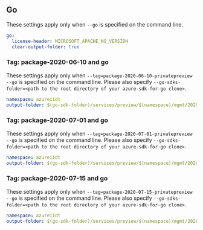## Go

These settings apply only when `--go` is specified on the command line.

```yaml $(go)
go:
  license-header: MICROSOFT_APACHE_NO_VERSION
  clear-output-folder: true
```

### Tag: package-2020-06-10 and go

These settings apply only when `--tag=package-2020-06-10-privatepreview --go` is specified on the command line.
Please also specify `--go-sdks-folder=<path to the root directory of your azure-sdk-for-go clone>`.

```yaml $(tag) == 'package-2020-06-10-privatepreview' && $(go)
namespace: azureiidt
output-folder: $(go-sdk-folder)/services/preview/$(namespace)/mgmt/2020-06-10-privatepreview/$(namespace)
```

### Tag: package-2020-07-01 and go

These settings apply only when `--tag=package-2020-07-01-privatepreview --go` is specified on the command line.
Please also specify `--go-sdks-folder=<path to the root directory of your azure-sdk-for-go clone>`.

```yaml $(tag) == 'package-2020-07-01-privatepreview' && $(go)
namespace: azureiidt
output-folder: $(go-sdk-folder)/services/preview/$(namespace)/mgmt/2020-07-01-privatepreview/$(namespace)
```

### Tag: package-2020-07-15 and go

These settings apply only when `--tag=package-2020-07-15-privatepreview --go` is specified on the command line.
Please also specify `--go-sdks-folder=<path to the root directory of your azure-sdk-for-go clone>`.

```yaml $(tag) == 'package-2020-07-15-privatepreview' && $(go)
namespace: azureiidt
output-folder: $(go-sdk-folder)/services/preview/$(namespace)/mgmt/2020-07-15-privatepreview/$(namespace)
```
